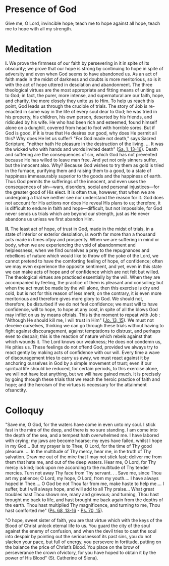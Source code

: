 # Presence of God

Give me, O Lord, invincible hope; teach me to hope against all hope, teach me to hope with all my strength.

# Meditation

**I.** We prove the firmness of our faith by persevering in it in spite of its obscurity; we prove that our hope is strong by continuing to hope in spite of adversity and even when God seems to have abandoned us. As an act of faith made in the midst of darkness and doubts is more meritorious, so is it with the act of hope uttered in desolation and abandonment. The three theological virtues are the most appropriate and fitting means of uniting us to God; in fact, the purer, more intense, and supernatural are our faith, hope, and charity, the more closely they unite us to Him. To help us reach this point, God leads us through the crucible of trials. The story of Job is re-enacted in some way in the life of every soul dear to God; he was tried in his property, his children, his own person, deserted by his friends, and ridiculed by his wife. He who had been rich and esteemed, found himself alone on a dunghill, covered from head to foot with horrible sores. But if God is good, if it is true that He desires our good, why does He permit all this? Why does He let us suffer? "For God made not death," says Sacred Scripture, "neither hath He pleasure in the destruction of the living. ... It was the wicked who with hands and words invited death" ([Sa. 1, 13-16](https://vulgata.online/bible/Sa.1?ed=DR2&vfn=DR2.Sa.1.13-16:vs)). Death and suffering are the consequences of sin, which God has not prevented because He has willed to leave man free. And yet not only sinners suffer, but the innocent also. Why? Because God wishes to try them as gold is tried in the furnace, purifying them and raising them to a good, to a state of happiness immeasurably superior to the goods and the happiness of earth. Thus God permits the sufferings of the innocent, and even uses the consequences of sin—wars, disorders, social and personal injustices—for the greater good of His elect. It is often true, however, that when we are undergoing a trial we neither see nor understand the reason for it. God does not account for His actions nor does He reveal His plans to us; therefore, it is difficult to endure in faith and hope—difficult, but not impossible, for God never sends us trials which are beyond our strength, just as He never abandons us unless we first abandon Him.

**II.** The least act of hope, of trust in God, made in the midst of trials, in a state of interior or exterior desolation, is worth far more than a thousand acts made in times ofjoy and prosperity. When we are suffering in mind or body, when we are experiencing the void of abandonment and helplessness, when we find ourselves a prey to the repugnances and rebellions of nature which would like to throw off the yoke of the Lord, we cannot pretend to have the comforting feeling of hope, of confidence; often we may even experience the opposite sentiment, and yet, even in this state we can make acts of hope and of confidence which are not felt but willed. The theological virtues are practiced essentially by the will. When they are accompanied by feeling, the practice of them is pleasant and consoling; but when the act must be made by the will alone, then this exercise is dry and cold, but is not for this reason of less merit; on the contrary, it is even more meritorious and therefore gives more glory to God. We should not, therefore, be disturbed if we do not feel confidence; we must will to have confidence, will to hope, to hope at any cost, in spite of all the blows God may inflict on us by means oftrials. This is the moment to repeat with Job : "Although He should kill me, I will trust in Him" ([Jo. 13, 15](https://vulgata.online/bible/Jo.13?ed=DR2&vfn=DR2.Jo.13.15:vs)). We must not deceive ourselves, thinking we can go through these trials without having to fight against discouragement, against temptations to distrust, and perhaps even to despair; this is the reaction of nature which rebels against that which wounds it. The Lord knows our weakness; He does not condemn us, He pities us. These feelings do not offend God, provided we always try to react gently by making acts of confidence with our will. Every time a wave of discouragement tries to carry us away, we must react against it by anchoring ourselves in God by a simple movement of trust; even if our spiritual life should be reduced, for certain periods, to this exercise alone, we will not have lost anything, but we will have gained much. It is precisely by going through these trials that we reach the heroic practice of faith and hope; and the heroism of the virtues is necessary for the attainment ofsanctity.

# Colloquy

"Save me, O God, for the waters have come in even unto my soul. I stick fast in the mire of the deep, and there is no sure standing. I am come into the depth of the sea, and a tempest hath overwhelmed me. I have labored with crying; my jaws are become hoarse; my eyes have failed, whilst I hope in my God... But my prayer is to Thee, O Lord, for the time of Thy good pleasure. ... In the multitude of Thy mercy, hear me, in the truth of Thy salvation. Draw me out of the mire that I may not stick fast; deliver me from them that hate me, and out of the deep waters. Hear me, O Lord, for Thy mercy is kind; look upon me according to the multitude of Thy tender mercies. Turn not away Thy face from Thy servant. . . Save me, since Thou art my patience; O Lord, my hope, O Lord, from my youth.... I have always hoped in Thee.... O God be not Thou far from me, make haste to help me.... I suffer, but I will always hope, and will add to all Thy praise... What great troubles hast Thou shown me, many and grievous; and turning, Thou hast brought me back to life, and hast brought me back again from the depths of the earth. Thou hast multiplied Thy magnificence, and turning to me, Thou hast comforted me" ([Ps. 68, 13-16](https://vulgata.online/bible/Ps.68) - [Ps. 70, 15](https://vulgata.online/bible/Ps.70)).

"O hope, sweet sister of faith, you are that virtue which with the keys of the Blood of Christ unlock eternal life to us. You guard the city of the soul against the enemy of confusion, and when the devil tries to cast the soul into despair by pointing out the seriousnessof its past sins, you do not slacken your pace, but full of energy, you persevere in fortitude, putting on the balance the price of Christ’s Blood. You place on the brow of perseverance the crown ofvictory, for you have hoped to obtain it by the power of His Blood" (St. Catherine of Siena).
